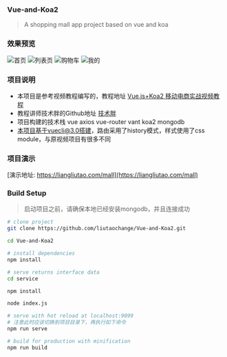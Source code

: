### Vue-and-Koa2

> A shopping mall app project based on vue and  koa

### 效果预览

![首页](https://vue-and-koa2.oss-cn-beijing.aliyuncs.com/index.png)
![列表页](https://vue-and-koa2.oss-cn-beijing.aliyuncs.com/list.png)
![购物车](https://vue-and-koa2.oss-cn-beijing.aliyuncs.com/cart.png)
![我的](https://vue-and-koa2.oss-cn-beijing.aliyuncs.com/mine.png)

### 项目说明

- 本项目是参考视频教程编写的，教程地址 [Vue.js+Koa2 移动电商实战视频教程](https://www.chungold.com/course/41)
- 教程讲师技术胖的Github地址 [技术胖](https://github.com/shenghy)
- 项目构建的技术栈 vue axios vue-router vant koa2 mongodb
- 本项目基于vuecli@3.0搭建，路由采用了history模式，样式使用了css module，与原视频项目有很多不同

### 项目演示

[演示地址: https://liangliutao.com/mall](https://liangliutao.com/mall)


### Build Setup

> 启动项目之前，请确保本地已经安装mongodb，并且连接成功

``` bash
# clone project
git clone https://github.com/liutaochange/Vue-and-Koa2.git

cd Vue-and-Koa2

# install dependencies
npm install

# serve returns interface data
cd service

npm install

node index.js

# serve with hot reload at localhost:9099
# 注意此时应该切换到项目目录下，再执行如下命令
npm run serve

# build for production with minification
npm run build

```



